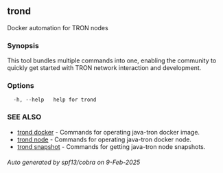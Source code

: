 ## trond

Docker automation for TRON nodes

### Synopsis

This tool bundles multiple commands into one, enabling the community to quickly get started with TRON network interaction and development.

### Options

```
  -h, --help   help for trond
```

### SEE ALSO

* [trond docker](trond_docker.md)	 - Commands for operating java-tron docker image.
* [trond node](trond_node.md)	 - Commands for operating java-tron docker node.
* [trond snapshot](trond_snapshot.md)	 - Commands for getting java-tron node snapshots.

###### Auto generated by spf13/cobra on 9-Feb-2025
